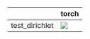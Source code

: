 |                | torch                                                                                                                                                              |
|:---------------|:-------------------------------------------------------------------------------------------------------------------------------------------------------------------|
| test_dirichlet | <a href="https://github.com/unifyai/ivy/actions/runs/3601745811" rel="noopener noreferrer" target="_blank"><img src=https://img.shields.io/badge/-failure-red></a> |